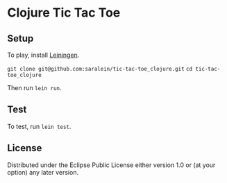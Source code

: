 # Clojure Tic Tac Toe

## Setup

To play, install [Leiningen](https://leiningen.org/).

`git clone git@github.com:saralein/tic-tac-toe_clojure.git`
`cd tic-tac-toe_clojure`

Then run `lein run`.

## Test

To test, run `lein test`.

## License

Distributed under the Eclipse Public License either version 1.0 or (at
your option) any later version.
